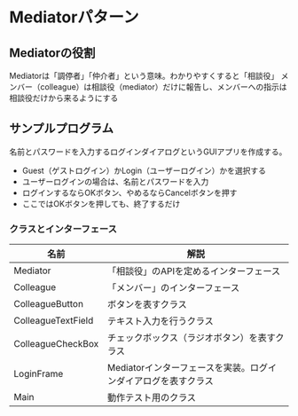 # Mediatorパターン

## Mediatorの役割
Mediatorは「調停者」「仲介者」という意味。わかりやすくすると「相談役」
メンバー（colleague）は相談役（mediator）だけに報告し、メンバーへの指示は相談役だけから来るようにする

## サンプルプログラム
名前とパスワードを入力するログインダイアログというGUIアプリを作成する。

* Guest（ゲストログイン）かLogin（ユーザーログイン）かを選択する
* ユーザーログインの場合は、名前とパスワードを入力
* ログインするならOKボタン、やめるならCancelボタンを押す
* ここではOKボタンを押しても、終了するだけ

### クラスとインターフェース
|名前|解説|
|---|---|
|Mediator|「相談役」のAPIを定めるインターフェース|
|Colleague|「メンバー」のインターフェース|
|ColleagueButton|ボタンを表すクラス|
|ColleagueTextField|テキスト入力を行うクラス|
|ColleagueCheckBox|チェックボックス（ラジオボタン）を表すクラス|
|LoginFrame|Mediatorインターフェースを実装。ログインダイアログを表すクラス|
|Main|動作テスト用のクラス|




